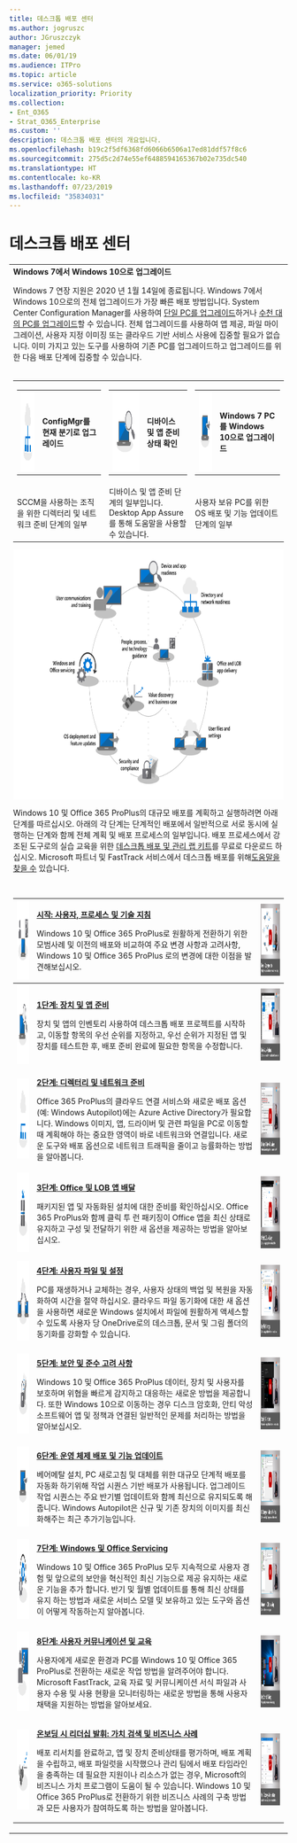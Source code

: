 ```yaml
---
title: 데스크톱 배포 센터
ms.author: jogruszc
author: JGruszczyk
manager: jemed
ms.date: 06/01/19
ms.audience: ITPro
ms.topic: article
ms.service: o365-solutions
localization_priority: Priority
ms.collection:
- Ent_O365
- Strat_O365_Enterprise
ms.custom: ''
description: 데스크톱 배포 센터의 개요입니다.
ms.openlocfilehash: b19c2f5df6368fd6066b6506a17ed81ddf57f8c6
ms.sourcegitcommit: 275d5c2d74e55ef6488594165367b02e735dc540
ms.translationtype: HT
ms.contentlocale: ko-KR
ms.lasthandoff: 07/23/2019
ms.locfileid: "35834031"
---
```

# <a name="desktop-deployment-center"></a>데스크톱 배포 센터

<table border="0">
 <tr>
 <td>
  <strong>Windows 7에서 Windows 10으로 업그레이드 </strong><p>Windows 7 연장 지원은 2020 년 1월 14일에 종료됩니다. Windows 7에서 Windows 10으로의 전체 업그레이드가 가장 빠른 배포 방법입니다. System Center Configuration Manager를 사용하여 <a href="https://docs.microsoft.com/ko-KR/microsoft-365/enterprise/windows-7-to-windows-10-upgrade-manual">단일 PC를 업그레이드</a>하거나 <a href="https://docs.microsoft.com/ko-KR/microsoft-365/enterprise/windows-7-to-windows-10-upgrade-automated">수천 대의 PC를 업그레이드</a>할 수 있습니다. 전체 업그레이드를 사용하여 앱 제공, 파일 마이그레이션, 사용자 지정 이미징 또는 클라우드 기반 서비스 사용에 집중할 필요가 없습니다. 이미 가지고 있는 도구를 사용하여 기존 PC를 업그레이드하고 업그레이드를 위한 다음 배포 단계에 집중할 수 있습니다. </td>
 </tr>
 <tr>
 <td>
    <table border="0">
     <tr>
     <td>
        <table border="0">
             <tr>
                  <td>
                  <img src="media/desktop-deployment-center-home-media/desktop-deployment-center-home-media-5.png" alt="Upgrade ConfigMgr" height="144" width="144" />
              </td>
              <td>
              <strong>ConfigMgr를 현재 분기로 업그레이드</strong>
                  </td>
                 </tr>
                </table>
    </td>
        <td>
        <table border="0">
             <tr>
                  <td>
                  <img src="media/desktop-deployment-center-home-media/desktop-deployment-center-home-media-3.png" alt="Device and App Readiness" height="144" width="144" />
              </td>
              <td>
              <strong>디바이스 및 앱 준비 상태 확인</strong>
                  </td>
                 </tr>
                </table>
    </td>
        <td>
        <table border="0">
             <tr>
                  <td>
                  <img src="media/desktop-deployment-center-home-media/desktop-deployment-center-home-media-9.png" alt="Upgrade Windows 7 PCs" height="144" width="144" />
              </td>
              <td>
              <strong>Windows 7 PC를 Windows 10으로 업그레이드</strong>
                  </td>
                 </tr>
                </table>
        </td>
        </tr>
    </td>
    </tr>
    <tr>
    <td>
SCCM을 사용하는 조직을 위한 디렉터리 및 네트워크 준비 단계의 일부 </td>
    <td>
디바이스 및 앱 준비 단계의 일부입니다. Desktop App Assure를 통해 도움말을 사용할 수 있습니다. </td>
    <td>
사용자 보유 PC를 위한 OS 배포 및 기능 업데이트 단계의 일부 </td>
    </tr>
</table>

<img src="media/desktop-deployment-center-home-media/desktop-deployment-center-home-media-2.png" alt="Desktop Deployment Wheel" height="450" width="802" align="middle" style="background-color: #fff;" />

Windows 10 및 Office 365 ProPlus의 대규모 배포를 계획하고 실행하려면 아래 단계를 따르십시오. 아래의 각 단계는 단계적인 배포에서 일반적으로 서로 동시에 실행하는 단계와 함께 전체 계획 및 배포 프로세스의 일부입니다. 배포 프로세스에서 강조된 도구로의 실습 교육을 위한 [데스크톱 배포 및 관리 랩 키트](https://aka.ms/howtoshiftlabs)를 무료로 다운로드 하십시오. Microsoft 파트너 및 FastTrack 서비스에서 데스크톱 배포를 위해[도움말을 찾을 수](https://aka.ms/mddhelp) 있습니다.

<br>

<table>
<tr class="even">
<td><img src="media/desktop-deployment-center-home-media/desktop-deployment-center-home-media-1.png" alt="Getting Started" height="144" width="144" /></td>
<td><p><strong><a href="https://aka.ms/mdd0">시작: 사용자, 프로세스 및 기술 지침</a></strong></p>
<p>Windows 10 및 Office 365 ProPlus로 원활하게 전환하기 위한 모범사례 및 이전의 배포와 비교하여 주요 변경 사항과 고려사항, Windows 10 및 Office 365 ProPlus 로의 변경에 대한 이점을 발견해보십시오.</p></td>
<td><a href="https://aka.ms/ddev0" target="_blank"><img src="media/desktop-deployment-center-home-media/desktop-deployment-center-home-media-13.png" alt="Getting Started" height="130" width="231" /></a></td>
</tr>
<tbody>
<tr class="odd">
<td><img src="media/desktop-deployment-center-home-media/desktop-deployment-center-home-media-3.png" alt="Step 1" height="144" width="144" /></td>
<td><p><strong><a href="https://aka.ms/mdd1">1단계: 장치 및 앱 준비</a></strong></p>
<p>장치 및 앱의 인벤토리 사용하여 데스크톱 배포 프로젝트를 시작하고, 이동할 항목의 우선 순위를 지정하고, 우선 순위가 지정된 앱 및 장치를 테스트한 후, 배포 준비 완료에 필요한 항목을 수정합니다.</p></td>
<td><a href="https://aka.ms/ddev1" target="_blank"><img src="media/desktop-deployment-center-home-media/desktop-deployment-center-home-media-14.png" alt="Step 1" height="130" width="231" /></a></td>
</tr>
<tr class="even">
<td><img src="media/desktop-deployment-center-home-media/desktop-deployment-center-home-media-5.png" alt="Step 2" height="144" width="144" /></td>
<td><p><strong><a href="https://aka.ms/mdd2">2단계: 디렉터리 및 네트워크 준비</a></strong></p>
<p>Office 365 ProPlus의 클라우드 연결 서비스와 새로운 배포 옵션(예: Windows Autopilot)에는 Azure Active Directory가 필요합니다. Windows 이미지, 앱, 드라이버 및 관련 파일을 PC로 이동할 때 계획해야 하는 중요한 영역이 바로 네트워크와 연결입니다. 새로운 도구와 배포 옵션으로 네트워크 트래픽을 줄이고 능률화하는 방법을 알아봅니다.</p></td>
<td><a href="https://aka.ms/ddev2" target="_blank"><img src="media/desktop-deployment-center-home-media/desktop-deployment-center-home-media-15.png" alt="Step 2" height="130" width="231" /></a></td>
</tr>
<tr class="odd">
<td><img src="media/desktop-deployment-center-home-media/desktop-deployment-center-home-media-6.png" alt="Step 3" height="144" width="144" /></td>
<td><p><strong><a href="https://aka.ms/mdd3">3단계: Office 및 LOB 앱 배달</a></strong></p>
<p>패키지된 앱 및 자동화된 설치에 대한 준비를 확인하십시오. Office 365 ProPlus와 함께 클릭 투 런 패키징이 Office 앱을 최신 상태로 유지하고 구성 및 전달하기 위한 새 옵션을 제공하는 방법을 알아보십시오.</p></td>
<td><a href="https://aka.ms/ddev3" target="_blank"><img src="media/desktop-deployment-center-home-media/desktop-deployment-center-home-media-16.png" alt="Step 3" height="130" width="231" /></a></td>
</tr>
<tr class="even">
<td><img src="media/desktop-deployment-center-home-media/desktop-deployment-center-home-media-7.png" alt="Step 4" height="144" width="144" /></td>
<td><p><strong><a href="https://aka.ms/mdd4">4단계: 사용자 파일 및 설정</a></strong></p>
<p>PC를 재생하거나 교체하는 경우, 사용자 상태의 백업 및 복원을 자동화하여 시간을 절약 하십시오. 클라우드 파일 동기화에 대한 새 옵션을 사용하면 새로운 Windows 설치에서 파일에 원활하게 액세스할 수 있도록 사용자 당 OneDrive로의 데스크톱, 문서 및 그림 폴더의 동기화를 강화할 수 있습니다.</p></td>
<td><a href="https://aka.ms/ddev4" target="_blank"><img src="media/desktop-deployment-center-home-media/desktop-deployment-center-home-media-17.png" alt="Step 4" height="130" width="231" /></a></td>
</tr>
<tr class="odd">
<td><img src="media/desktop-deployment-center-home-media/desktop-deployment-center-home-media-8.png" alt="Step 5" height="144" width="144" /></td>
<td><p><strong><a href="https://aka.ms/mdd5">5단계: 보안 및 준수 고려 사항</a></strong></p>
<p>Windows 10 및 Office 365 ProPlus 데이터, 장치 및 사용자를 보호하며 위협을 빠르게 감지하고 대응하는 새로운 방법을 제공합니다. 또한 Windows 10으로 이동하는 경우 디스크 암호화, 안티 악성 소프트웨어 앱 및 정책과 연결된 일반적인 문제를 처리하는 방법을 알아보십시오.</p></td>
<td><a href="https://aka.ms/ddev5" target="_blank"><img src="media/desktop-deployment-center-home-media/desktop-deployment-center-home-media-18.png" alt="Step 5" height="130" width="231" /></a></td>
</tr>
<tr class="even">
<td><img src="media/desktop-deployment-center-home-media/desktop-deployment-center-home-media-9.png" alt="Step 6" height="144" width="144" /></td>
<td><p><strong><a href="https://aka.ms/mdd6">6단계: 운영 체제 배포 및 기능 업데이트</a></strong></p>
<p>베어메탈 설치, PC 새로고침 및 대체를 위한 대규모 단계적 배포를 자동화 하기위해 작업 시퀀스 기반 배포가 사용됩니다. 업그레이드 작업 시퀀스는 주요 반기별 업데이트와 함께 최신으로 유지되도록 해줍니다. Windows Autopilot은 신규 및 기존 장치의 이미지를 최신화해주는 최근 추가기능입니다.</p></td>
<td><a href="https://aka.ms/ddev6" target="_blank"><img src="media/desktop-deployment-center-home-media/desktop-deployment-center-home-media-19.png" alt="Step 6" height="130" width="231" /></a></td>
</tr>
<tr class="odd">
<td><img src="media/desktop-deployment-center-home-media/desktop-deployment-center-home-media-10.png" alt="Step 7" height="144" width="144" /></td>
<td><p><strong><a href="https://aka.ms/mdd7">7단계: Windows 및 Office Servicing</a></strong></p>
<p>Windows 10 및 Office 365 ProPlus 모두 지속적으로 사용자 경험 및 앞으로의 보안을 혁신적인 최신 기능으로 제공 유지하는 새로운 기능을 추가 합니다. 반기 및 월별 업데이트를 통해 최신 상태를 유지 하는 방법과 새로운 서비스 모델 및 보유하고 있는 도구와 옵션이 어떻게 작동하는지 알아봅니다.</p></td>
<td><a href="https://aka.ms/ddev7" target="_blank"><img src="media/desktop-deployment-center-home-media/desktop-deployment-center-home-media-20.png" alt="Step 7" height="130" width="231" /></a></td>
</tr>
<tr class="even">
<td><img src="media/desktop-deployment-center-home-media/desktop-deployment-center-home-media-11.png" alt="Step 8" height="144" width="144" /></td>
<td><p><strong><a href="https://aka.ms/mdd8">8단계: 사용자 커뮤니케이션 및 교육</a></strong></p>
<p>사용자에게 새로운 환경과 PC를 Windows 10 및 Office 365 ProPlus로 전환하는 새로운 작업 방법을 알려주어야 합니다. Microsoft FastTrack, 교육 자료 및 커뮤니케이션 서식 파일과 사용자 수용 및 사용 현황을 모니터링하는 새로운 방법을 통해 사용자 채택을 지원하는 방법을 알아보세요.</p></td>
<td><a href="https://aka.ms/ddev8" target="_blank"><img src="media/desktop-deployment-center-home-media/desktop-deployment-center-home-media-21.png" alt="Step 8" height="130" width="231" /></a></td>
</tr>
<tr class="odd">
<td><img src="media/desktop-deployment-center-home-media/desktop-deployment-center-home-media-12.png" alt="Value Discovery and Business Case" height="144" width="144" /></td>
<td><p><strong><a href="https://transform.microsoft.com" target="_blank">온보딩 시 리더십 발휘: 가치 검색 및 비즈니스 사례</a></strong></p>
<p>배포 리서치를 완료하고, 앱 및 장치 준비상태를 평가하며, 배포 계획을 수립하고, 배포 파일럿을 시작했으나 관리 팀에서 배포 타임라인을 충족하는 데 필요한 지원이나 리소스가 없는 경우, Microsoft의 비즈니스 가치 프로그램이 도움이 될 수 있습니다. Windows 10 및 Office 365 ProPlus로 전환하기 위한 비즈니스 사례의 구축 방법과 모든 사용자가 참여하도록 하는 방법을 알아봅니다.</p></td>
<td><a href="https://transform.microsoft.com" target="_blank"><img src="media/desktop-deployment-center-home-media/desktop-deployment-center-home-media-22.png" alt="Value Discovery and Business Case" height="130" width="231" /></td>
</tr>
</tbody>
</table>
